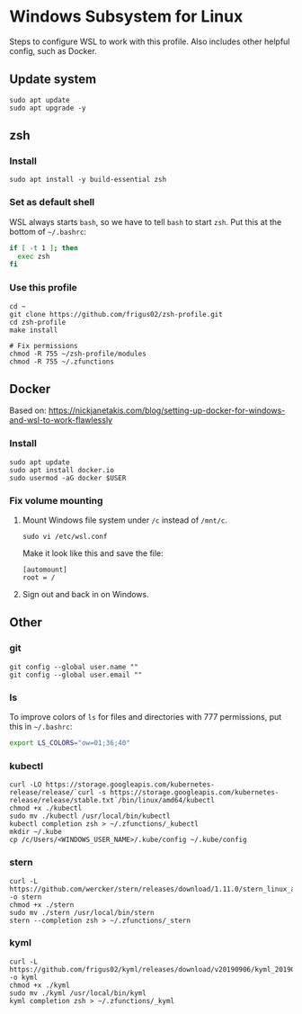 # Windows Subsystem for Linux

Steps to configure WSL to work with this profile. Also includes other helpful config, such as Docker.

## Update system

```
sudo apt update
sudo apt upgrade -y
```

## zsh

### Install

```
sudo apt install -y build-essential zsh
```

### Set as default shell

WSL always starts `bash`, so we have to tell `bash` to start `zsh`. Put this at the bottom of `~/.bashrc`:

```sh
if [ -t 1 ]; then
  exec zsh
fi
```

### Use this profile

```
cd ~
git clone https://github.com/frigus02/zsh-profile.git
cd zsh-profile
make install

# Fix permissions
chmod -R 755 ~/zsh-profile/modules
chmod -R 755 ~/.zfunctions
```

## Docker

Based on: https://nickjanetakis.com/blog/setting-up-docker-for-windows-and-wsl-to-work-flawlessly

### Install

```
sudo apt update
sudo apt install docker.io
sudo usermod -aG docker $USER
```

### Fix volume mounting

1. Mount Windows file system under `/c` instead of `/mnt/c`.

   ```
   sudo vi /etc/wsl.conf
   ```

   Make it look like this and save the file:

   ```
   [automount]
   root = /
   ```

2. Sign out and back in on Windows.

## Other

### git

```
git config --global user.name ""
git config --global user.email ""
```

### ls

To improve colors of `ls` for files and directories with 777 permissions, put this in `~/.bashrc`:

```sh
export LS_COLORS="ow=01;36;40"
```

### kubectl

```
curl -LO https://storage.googleapis.com/kubernetes-release/release/`curl -s https://storage.googleapis.com/kubernetes-release/release/stable.txt`/bin/linux/amd64/kubectl
chmod +x ./kubectl
sudo mv ./kubectl /usr/local/bin/kubectl
kubectl completion zsh > ~/.zfunctions/_kubectl
mkdir ~/.kube
cp /c/Users/<WINDOWS_USER_NAME>/.kube/config ~/.kube/config
```

### stern

```
curl -L https://github.com/wercker/stern/releases/download/1.11.0/stern_linux_amd64 -o stern
chmod +x ./stern
sudo mv ./stern /usr/local/bin/stern
stern --completion zsh > ~/.zfunctions/_stern
```

### kyml

```
curl -L https://github.com/frigus02/kyml/releases/download/v20190906/kyml_20190906_linux_amd64 -o kyml
chmod +x ./kyml
sudo mv ./kyml /usr/local/bin/kyml
kyml completion zsh > ~/.zfunctions/_kyml
```

